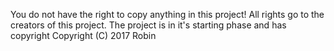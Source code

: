 You do not have the right to copy anything in this project!
All rights go to the creators of this project.
The project is in it's starting phase and has copyright
Copyright (C) 2017 Robin
